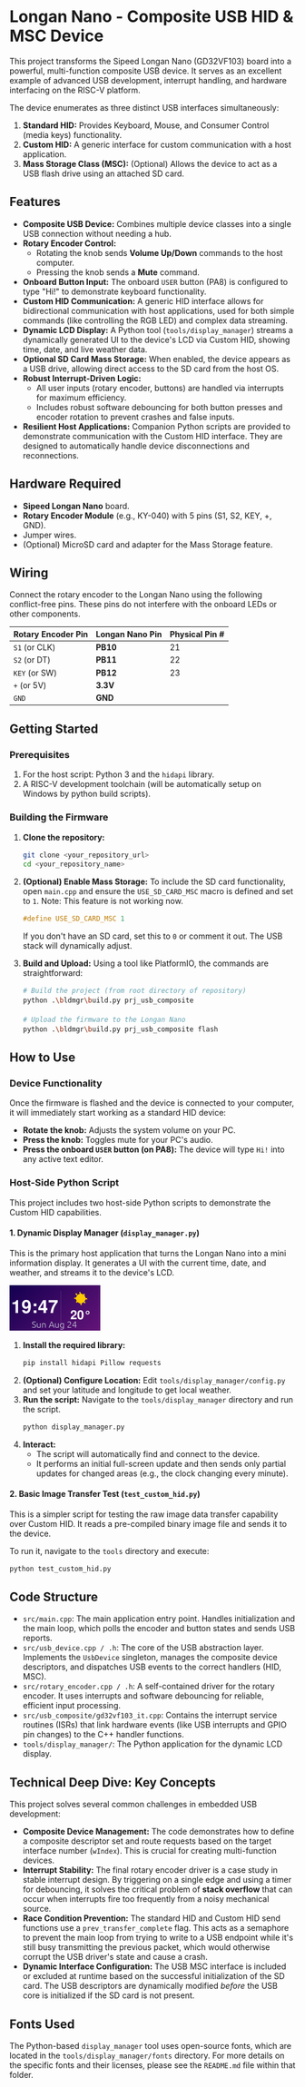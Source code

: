 # Longan Nano - Composite USB HID & MSC Device

This project transforms the Sipeed Longan Nano (GD32VF103) board into a powerful, multi-function composite USB device. It serves as an excellent example of advanced USB development, interrupt handling, and hardware interfacing on the RISC-V platform.

The device enumerates as three distinct USB interfaces simultaneously:
1.  **Standard HID:** Provides Keyboard, Mouse, and Consumer Control (media keys) functionality.
2.  **Custom HID:** A generic interface for custom communication with a host application.
3.  **Mass Storage Class (MSC):** (Optional) Allows the device to act as a USB flash drive using an attached SD card.

## Features

- **Composite USB Device:** Combines multiple device classes into a single USB connection without needing a hub.
- **Rotary Encoder Control:**
    - Rotating the knob sends **Volume Up/Down** commands to the host computer.
    - Pressing the knob sends a **Mute** command.
- **Onboard Button Input:** The onboard `USER` button (PA8) is configured to type "Hi!" to demonstrate keyboard functionality.
- **Custom HID Communication:** A generic HID interface allows for bidirectional communication with host applications, used for both simple commands (like controlling the RGB LED) and complex data streaming.
- **Dynamic LCD Display:** A Python tool (`tools/display_manager`) streams a dynamically generated UI to the device's LCD via Custom HID, showing time, date, and live weather data.
- **Optional SD Card Mass Storage:** When enabled, the device appears as a USB drive, allowing direct access to the SD card from the host OS.
- **Robust Interrupt-Driven Logic:**
    - All user inputs (rotary encoder, buttons) are handled via interrupts for maximum efficiency.
    - Includes robust software debouncing for both button presses and encoder rotation to prevent crashes and false inputs.
- **Resilient Host Applications:** Companion Python scripts are provided to demonstrate communication with the Custom HID interface. They are designed to automatically handle device disconnections and reconnections.

## Hardware Required

- **Sipeed Longan Nano** board.
- **Rotary Encoder Module** (e.g., KY-040) with 5 pins (S1, S2, KEY, +, GND).
- Jumper wires.
- (Optional) MicroSD card and adapter for the Mass Storage feature.

## Wiring

Connect the rotary encoder to the Longan Nano using the following conflict-free pins. These pins do not interfere with the onboard LEDs or other components.

| Rotary Encoder Pin | Longan Nano Pin | Physical Pin # |
| :----------------- | :-------------- | :------------- |
| `S1` (or CLK)      | **PB10**        | 21             |
| `S2` (or DT)       | **PB11**        | 22             |
| `KEY` (or SW)      | **PB12**        | 23             |
| `+` (or 5V)        | **3.3V**        |                |
| `GND`              | **GND**         |                |

## Getting Started

### Prerequisites

1.  For the host script: Python 3 and the `hidapi` library.
2.  A RISC-V development toolchain (will be automatically setup on Windows by python build scripts).

### Building the Firmware

1.  **Clone the repository:**
    ```sh
    git clone <your_repository_url>
    cd <your_repository_name>
    ```
2.  **(Optional) Enable Mass Storage:**
    To include the SD card functionality, open `main.cpp` and ensure the `USE_SD_CARD_MSC` macro is defined and set to `1`.
    Note: This feature is not working now.
    ```cpp
    #define USE_SD_CARD_MSC 1
    ```
    If you don't have an SD card, set this to `0` or comment it out. The USB stack will dynamically adjust.

3.  **Build and Upload:**
    Using a tool like PlatformIO, the commands are straightforward:
    ```sh
    # Build the project (from root directory of repository)
    python .\bldmgr\build.py prj_usb_composite

    # Upload the firmware to the Longan Nano
    python .\bldmgr\build.py prj_usb_composite flash
    ```

## How to Use

### Device Functionality

Once the firmware is flashed and the device is connected to your computer, it will immediately start working as a standard HID device:

- **Rotate the knob:** Adjusts the system volume on your PC.
- **Press the knob:** Toggles mute for your PC's audio.
- **Press the onboard `USER` button (on PA8):** The device will type `Hi!` into any active text editor.

### Host-Side Python Script

This project includes two host-side Python scripts to demonstrate the Custom HID capabilities.

#### 1. Dynamic Display Manager (`display_manager.py`)

This is the primary host application that turns the Longan Nano into a mini information display. It generates a UI with the current time, date, and weather, and streams it to the device's LCD.

![Live Display UI](display.png)

1.  **Install the required library:**
    ```sh
    pip install hidapi Pillow requests
    ```
2.  **(Optional) Configure Location:**
    Edit `tools/display_manager/config.py` and set your latitude and longitude to get local weather.
2.  **Run the script:**
    Navigate to the `tools/display_manager` directory and run the script.
    ```sh
    python display_manager.py
    ```
3.  **Interact:**
    - The script will automatically find and connect to the device.
    - It performs an initial full-screen update and then sends only partial updates for changed areas (e.g., the clock changing every minute).

#### 2. Basic Image Transfer Test (`test_custom_hid.py`)

This is a simpler script for testing the raw image data transfer capability over Custom HID. It reads a pre-compiled binary image file and sends it to the device.

To run it, navigate to the `tools` directory and execute:
```sh
python test_custom_hid.py
```

## Code Structure

- `src/main.cpp`: The main application entry point. Handles initialization and the main loop, which polls the encoder and button states and sends USB reports.
- `src/usb_device.cpp / .h`: The core of the USB abstraction layer. Implements the `UsbDevice` singleton, manages the composite device descriptors, and dispatches USB events to the correct handlers (HID, MSC).
- `src/rotary_encoder.cpp / .h`: A self-contained driver for the rotary encoder. It uses interrupts and software debouncing for reliable, efficient input processing.
- `src/usb_composite/gd32vf103_it.cpp`: Contains the interrupt service routines (ISRs) that link hardware events (like USB interrupts and GPIO pin changes) to the C++ handler functions.
- `tools/display_manager/`: The Python application for the dynamic LCD display.

## Technical Deep Dive: Key Concepts

This project solves several common challenges in embedded USB development:

- **Composite Device Management:** The code demonstrates how to define a composite descriptor set and route requests based on the target interface number (`wIndex`). This is crucial for creating multi-function devices.
- **Interrupt Stability:** The final rotary encoder driver is a case study in stable interrupt design. By triggering on a single edge and using a timer for debouncing, it solves the critical problem of **stack overflow** that can occur when interrupts fire too frequently from a noisy mechanical source.
- **Race Condition Prevention:** The standard HID and Custom HID send functions use a `prev_transfer_complete` flag. This acts as a semaphore to prevent the main loop from trying to write to a USB endpoint while it's still busy transmitting the previous packet, which would otherwise corrupt the USB driver's state and cause a crash.
- **Dynamic Interface Configuration:** The USB MSC interface is included or excluded at runtime based on the successful initialization of the SD card. The USB descriptors are dynamically modified *before* the USB core is initialized if the SD card is not present.

## Fonts Used

The Python-based `display_manager` tool uses open-source fonts, which are located in the `tools/display_manager/fonts` directory. For more details on the specific fonts and their licenses, please see the `README.md` file within that folder.